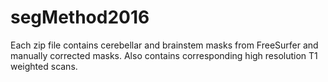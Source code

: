 # segMethod2016
Each zip file contains cerebellar and brainstem masks from FreeSurfer and manually corrected masks. Also contains corresponding high resolution T1 weighted scans. 
